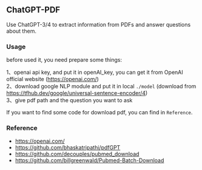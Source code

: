 ## ChatGPT-PDF

Use ChatGPT-3/4 to extract information from PDFs and answer questions about them.


### Usage

before used it, you need prepare some things:
   
1、openai api key, and put it in openAI_key, you can get it from OpenAI official website (https://openai.com/)   
2、download google NLP module and put it in local `./model` (download from https://tfhub.dev/google/universal-sentence-encoder/4)  
3、give pdf path and the question you want to ask   


If you want to find some code for download pdf, you can find in `Reference`.

### Reference

- https://openai.com/
- https://github.com/bhaskatripathi/pdfGPT
- https://github.com/decouples/pubmed_download
- https://github.com/billgreenwald/Pubmed-Batch-Download
